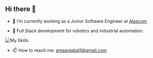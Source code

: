 ## Hi there 👋


- 🔭 I’m currently working as a Junior Software Engineer at [Alascom](https://www.alascom.it/en/).

- 🌱 Full Stack development for robotics and industrial automation. 

![My Skills](https://skillicons.dev/icons?i=vscode,js,html,css,react,postgres,mongodb,postman,cs,nodejs,gitlab,github,docker)
- 📫 How to reach me: amaaniqbal1@gmail.com
